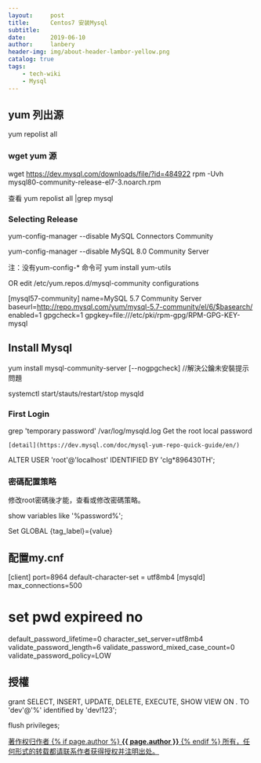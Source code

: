 ```yaml
---
layout:     post
title:      Centos7 安装Mysql
subtitle:   
date:       2019-06-10
author:     lanbery
header-img: img/about-header-lambor-yellow.png
catalog: true
tags:
    - tech-wiki
    - Mysql	
---
```


## yum 列出源
  yum repolist all 
### wget yum 源
  wget https://dev.mysql.com/downloads/file/?id=484922
  rpm -Uvh mysql80-community-release-el7-3.noarch.rpm

  查看 yum repolist all |grep mysql

### Selecting Release
  yum-config-manager --disable MySQL Connectors Community

  yum-config-manager --disable MySQL 8.0 Community Server

  注：没有yum-config-* 命令可 yum install yum-utils

OR
  edit  /etc/yum.repos.d/mysql-community configurations

  [mysql57-community]
  name=MySQL 5.7 Community Server
  baseurl=http://repo.mysql.com/yum/mysql-5.7-community/el/6/$basearch/
  enabled=1
  gpgcheck=1
  gpgkey=file:///etc/pki/rpm-gpg/RPM-GPG-KEY-mysql

## Install Mysql
  yum install mysql-community-server [--nogpgcheck] //解決公鑰未安裝提示問題

  systemctl start/stauts/restart/stop mysqld

### First Login
  grep 'temporary password' /var/log/mysqld.log
  Get the root local password

`[detail](https://dev.mysql.com/doc/mysql-yum-repo-quick-guide/en/)`

  ALTER USER 'root'@'localhost' IDENTIFIED BY 'clg*896430TH';

### 密碼配置策略
  修改root密碼後才能，查看或修改密碼策略。

  show variables like '%password%';

  Set GLOBAL {tag_label}={value}

## 配置my.cnf
  [client]
  port=8964
  default-character-set = utf8mb4
  [mysqld]
  max_connections=500
  # set pwd expireed no
  default_password_lifetime=0
  character_set_server=utf8mb4
  validate_password_length=6
  validate_password_mixed_case_count=0
  validate_password_policy=LOW

## 授權
  grant SELECT, INSERT, UPDATE, DELETE, EXECUTE, SHOW VIEW ON *.* TO 'dev'@'%' identified by 'dev!123';

  flush privileges;


<html>
<div class="col-lg-8 col-lg-offset-3 col-md-10 col-md-offset-1">
	<div class="pull-right">
		<a href="https://lanbery.github.io/about" target="self" class="copyright-link">
			著作权归作者
			{% if page.author %}
<strong>{{ page.author }}</strong>
			{% endif %}
			所有，任何形式的转载都请联系作者获得授权并注明出处。
		</a>
	</div>
</div>
</html>